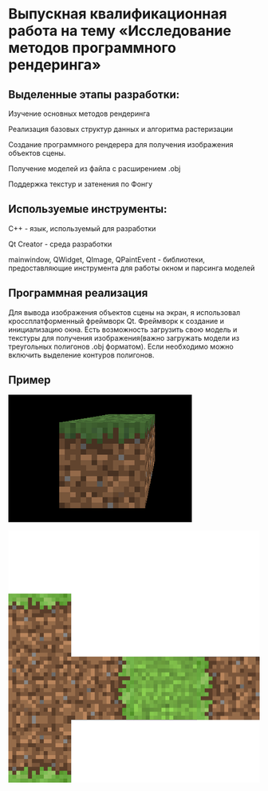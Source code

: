 # Выпускная квалификационная работа на тему «Исследование методов программного рендеринга»

## Выделенные этапы разработки:

Изучение основных методов рендеринга

Реализация базовых структур данных и алгоритма растеризации

Создание программного рендерера для получения изображения объектов сцены.

Получение моделей из файла с расширением .obj

Поддержка текстур и затенения по Фонгу

## Используемые инструменты:

С++ - язык, используемый для разработки

Qt Creator - среда разработки

mainwindow, QWidget, QImage, QPaintEvent - библиотеки, предоставляющие инструмента для работы окном и парсинга моделей

## Программная реализация

Для вывода изображения объектов сцены на экран, я использовал кроссплатформенный фреймворк Qt.
Фреймворк к создание и инициализацию окна. Есть возможность загрузить свою модель и текстуры для получения изображения(важно загружать модели из треугольных полигонов .obj форматом).
Если необходимо можно включить выделение контуров полигонов.

## Пример

![texture](https://github.com/Ivan-Batyanovsky/Diplom/blob/master/textures.png)

![rendered object](https://github.com/Ivan-Batyanovsky/Diplom/blob/master/minecraftBlock.png)
